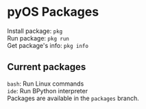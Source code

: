 # pyOS Packages
Install package: `pkg`  
Run package: `pkg run`  
Get package's info: `pkg info`
## Current packages
`bash`: Run Linux commands  
`ide`: Run BPython interpreter  
Packages are available in the `packages` branch.
